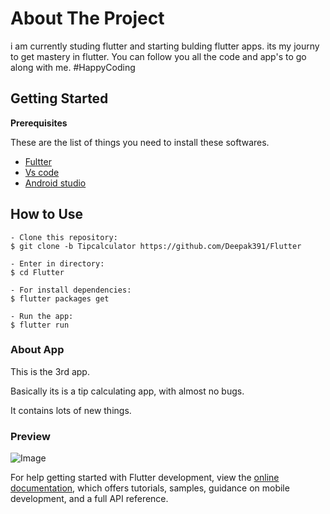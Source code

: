 # About The Project

i am currently studing flutter and starting bulding flutter apps. 
its my journy to get mastery in flutter. You can follow you all the code and app's 
to go along with me. 
#HappyCoding 

## Getting Started

 **Prerequisites**

 These are the list of things you need to install these softwares.
 
 * [Fultter](http://flutter.dev/)
 * [Vs code](https://code.visualstudio.com/)
 * [Android studio](https://developer.android.com/studio)
 
 ## How to Use 

```
- Clone this repository:
$ git clone -b Tipcalculator https://github.com/Deepak391/Flutter

- Enter in directory:
$ cd Flutter

- For install dependencies:
$ flutter packages get

- Run the app: 
$ flutter run 
```
 
 ### About App
 
 This is the 3rd app.
 
 Basically its is a tip calculating app, with almost no bugs.
  
 It contains lots of new things. 
 
 ### Preview
 
 ![Image](https://i.imgur.com/RHE2qBB.png)


For help getting started with Flutter development, view the
[online documentation](https://docs.flutter.dev/), which offers tutorials,
samples, guidance on mobile development, and a full API reference.
